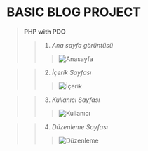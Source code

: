 # BASIC BLOG PROJECT
> **PHP with PDO** <br>
>> 1. *Ana sayfa görüntüsü* <br>
>>> ![Anasayfa](pr/anasayfa.png) <br>

>> 2. *İçerik Sayfası* <br>
>>> ![İçerik](pr/text.png) <br>

>> 3. *Kullanıcı Sayfası* <br>
>>> ![Kullanıcı](pr/userpage.png) <br>

>> 4. *Düzenleme Sayfası* <br>
>>> ![Düzenleme](pr/editing.png) <br>